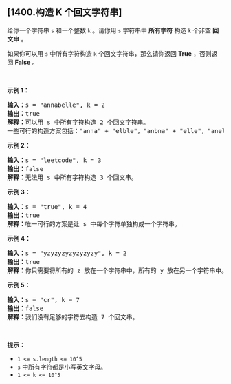 ## [1400.构造 K 个回文字符串]
<p>给你一个字符串 <code>s</code>&nbsp;和一个整数 <code>k</code>&nbsp;。请你用 <code>s</code>&nbsp;字符串中 <strong>所有字符</strong>&nbsp;构造 <code>k</code>&nbsp;个非空 <strong>回文串</strong>&nbsp;。</p>

<p>如果你可以用&nbsp;<code>s</code>&nbsp;中所有字符构造&nbsp;<code>k</code>&nbsp;个回文字符串，那么请你返回 <strong>True</strong>&nbsp;，否则返回&nbsp;<strong>False</strong>&nbsp;。</p>

<p>&nbsp;</p>

<p><strong>示例 1：</strong></p>

<pre>
<strong>输入：</strong>s = &quot;annabelle&quot;, k = 2
<strong>输出：</strong>true
<strong>解释：</strong>可以用 s 中所有字符构造 2 个回文字符串。
一些可行的构造方案包括：&quot;anna&quot; + &quot;elble&quot;，&quot;anbna&quot; + &quot;elle&quot;，&quot;anellena&quot; + &quot;b&quot;
</pre>

<p><strong>示例 2：</strong></p>

<pre>
<strong>输入：</strong>s = &quot;leetcode&quot;, k = 3
<strong>输出：</strong>false
<strong>解释：</strong>无法用 s 中所有字符构造 3 个回文串。
</pre>

<p><strong>示例 3：</strong></p>

<pre>
<strong>输入：</strong>s = &quot;true&quot;, k = 4
<strong>输出：</strong>true
<strong>解释：</strong>唯一可行的方案是让 s 中每个字符单独构成一个字符串。
</pre>

<p><strong>示例 4：</strong></p>

<pre>
<strong>输入：</strong>s = &quot;yzyzyzyzyzyzyzy&quot;, k = 2
<strong>输出：</strong>true
<strong>解释：</strong>你只需要将所有的 z 放在一个字符串中，所有的 y 放在另一个字符串中。那么两个字符串都是回文串。
</pre>

<p><strong>示例 5：</strong></p>

<pre>
<strong>输入：</strong>s = &quot;cr&quot;, k = 7
<strong>输出：</strong>false
<strong>解释：</strong>我们没有足够的字符去构造 7 个回文串。
</pre>

<p>&nbsp;</p>

<p><strong>提示：</strong></p>

<ul>
	<li><code>1 &lt;= s.length &lt;= 10^5</code></li>
	<li><code>s</code>&nbsp;中所有字符都是小写英文字母。</li>
	<li><code>1 &lt;= k &lt;= 10^5</code></li>
</ul>
